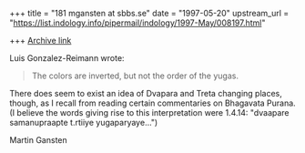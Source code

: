 +++
title = "181 mgansten at sbbs.se"
date = "1997-05-20"
upstream_url = "https://list.indology.info/pipermail/indology/1997-May/008197.html"

+++
[Archive link](https://list.indology.info/pipermail/indology/1997-May/008197.html)

 Luis Gonzalez-Reimann wrote:

>The colors are inverted, but not the order of the yugas.

There does seem to exist an idea of Dvapara and Treta changing places,
though, as I recall from reading certain commentaries on Bhagavata Purana.
(I believe the words giving rise to this interpretation were 1.4.14:
"dvaapare samanupraapte t.rtiiye yugaparyaye...")

Martin Gansten





